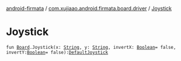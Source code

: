 [android-firmata](../index.md) / [com.xujiaao.android.firmata.board.driver](index.md) / [Joystick](./-joystick.md)

# Joystick

`fun `[`Board`](../com.xujiaao.android.firmata.board/-board/index.md)`.Joystick(x: `[`String`](https://kotlinlang.org/api/latest/jvm/stdlib/kotlin/-string/index.html)`, y: `[`String`](https://kotlinlang.org/api/latest/jvm/stdlib/kotlin/-string/index.html)`, invertX: `[`Boolean`](https://kotlinlang.org/api/latest/jvm/stdlib/kotlin/-boolean/index.html)` = false, invertY: `[`Boolean`](https://kotlinlang.org/api/latest/jvm/stdlib/kotlin/-boolean/index.html)` = false): `[`DefaultJoystick`](-default-joystick/index.md)